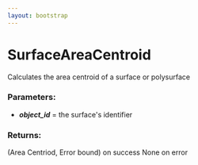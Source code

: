```yaml
---
layout: bootstrap
---
```


# SurfaceAreaCentroid

Calculates the area centroid of a surface or polysurface
        

### Parameters:

- ***object_id*** = the surface's identifier
        

### Returns:


(Area Centriod, Error bound) on success
None on error
        
